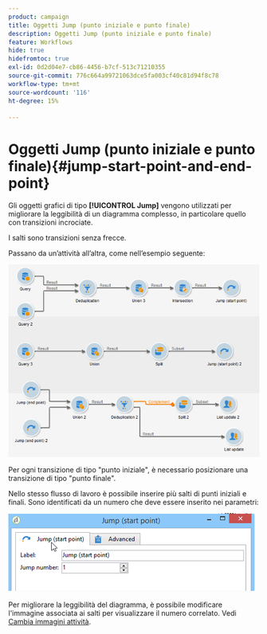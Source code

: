 ```yaml
---
product: campaign
title: Oggetti Jump (punto iniziale e punto finale)
description: Oggetti Jump (punto iniziale e punto finale)
feature: Workflows
hide: true
hidefromtoc: true
exl-id: 0d2d04e7-cb86-4456-b7cf-513c71210355
source-git-commit: 776c664a99721063dce5fa003cf40c81d94f8c78
workflow-type: tm+mt
source-wordcount: '116'
ht-degree: 15%

---
```


# Oggetti Jump (punto iniziale e punto finale){#jump-start-point-and-end-point}



Gli oggetti grafici di tipo **[!UICONTROL Jump]** vengono utilizzati per migliorare la leggibilità di un diagramma complesso, in particolare quello con transizioni incrociate.

I salti sono transizioni senza frecce.

Passano da un’attività all’altra, come nell’esempio seguente:

![](assets/s_user_segmentation_jump_sample.png)

Per ogni transizione di tipo &quot;punto iniziale&quot;, è necessario posizionare una transizione di tipo &quot;punto finale&quot;.

Nello stesso flusso di lavoro è possibile inserire più salti di punti iniziali e finali. Sono identificati da un numero che deve essere inserito nei parametri:

![](assets/s_user_segmentation_jump_in.png)

Per migliorare la leggibilità del diagramma, è possibile modificare l&#39;immagine associata ai salti per visualizzare il numero correlato. Vedi [Cambia immagini attività](managing-activity-images.md).
